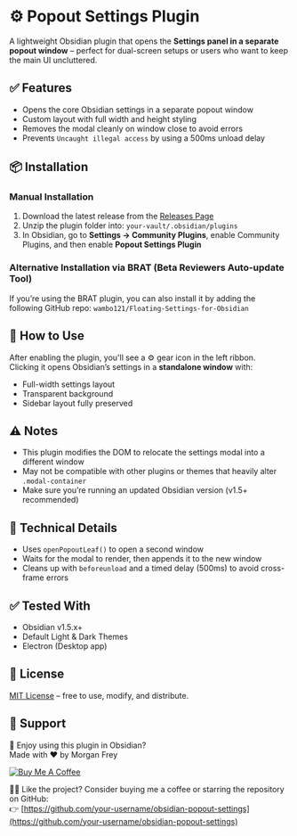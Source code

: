 # ⚙️ Popout Settings Plugin

A lightweight Obsidian plugin that opens the **Settings panel in a separate popout window** – perfect for dual-screen setups or users who want to keep the main UI uncluttered.


## ✅ Features

- Opens the core Obsidian settings in a separate popout window  
- Custom layout with full width and height styling  
- Removes the modal cleanly on window close to avoid errors  
- Prevents `Uncaught illegal access` by using a 500ms unload delay  


## 📦 Installation

### Manual Installation

1. Download the latest release from the [Releases Page](https://github.com/your-username/obsidian-popout-settings/releases)  
2. Unzip the plugin folder into: `your-vault/.obsidian/plugins`
3. In Obsidian, go to **Settings → Community Plugins**, enable Community Plugins, and then enable **Popout Settings Plugin**

### Alternative Installation via BRAT (Beta Reviewers Auto-update Tool)

If you’re using the BRAT plugin, you can also install it by adding the following GitHub repo: ```wambo121/Floating-Settings-for-Obsidian```


## 🧭 How to Use

After enabling the plugin, you'll see a ⚙️ gear icon in the left ribbon.  
Clicking it opens Obsidian’s settings in a **standalone window** with:

- Full-width settings layout  
- Transparent background  
- Sidebar layout fully preserved  


## ⚠️ Notes

- This plugin modifies the DOM to relocate the settings modal into a different window  
- May not be compatible with other plugins or themes that heavily alter `.modal-container`  
- Make sure you’re running an updated Obsidian version (v1.5+ recommended)  


## 🧪 Technical Details

- Uses `openPopoutLeaf()` to open a second window  
- Waits for the modal to render, then appends it to the new window  
- Cleans up with `beforeunload` and a timed delay (500ms) to avoid cross-frame errors  


## ✅ Tested With

- Obsidian v1.5.x+  
- Default Light & Dark Themes  
- Electron (Desktop app)  


## 📄 License

[MIT License](https://opensource.org/licenses/MIT) – free to use, modify, and distribute.

## 🙌 Support

🌟 Enjoy using this plugin in Obsidian?  
Made with ❤️ by Morgan Frey

[![Buy Me A Coffee](https://www.buymeacoffee.com/assets/img/custom_images/orange_img.png)](https://www.buymeacoffee.com/morganfrey)

🫶🏻 Like the project? Consider buying me a coffee or starring the repository on GitHub:  
👉 [https://github.com/your-username/obsidian-popout-settings](https://github.com/your-username/obsidian-popout-settings)
